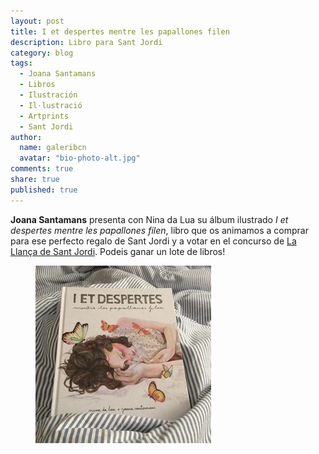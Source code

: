 ```yaml
---
layout: post
title: I et despertes mentre les papallones filen
description: Libro para Sant Jordi
category: blog
tags: 
  - Joana Santamans
  - Libros
  - Ilustración
  - Il·lustració
  - Artprints
  - Sant Jordi
author: 
  name: galeribcn
  avatar: "bio-photo-alt.jpg"
comments: true
share: true
published: true
---
```


**Joana Santamans** presenta con Nina da Lua su álbum ilustrado _I et despertes mentre les papallones filen_, libro que os animamos a comprar para ese perfecto regalo de Sant Jordi y a votar en el concurso de [La Llança de Sant Jordi](http://shar.es/1fPcBL "La Llança de Sant Jordi"). Podeis ganar un lote de libros!  

<figure>
	<a href="/images/Captura.JPG"><img src="/images/Captura.JPG" alt="I et despertes mentre les papallones filen Joana Santamans Sant Jordi en galeribcn"></a>
</figure>
